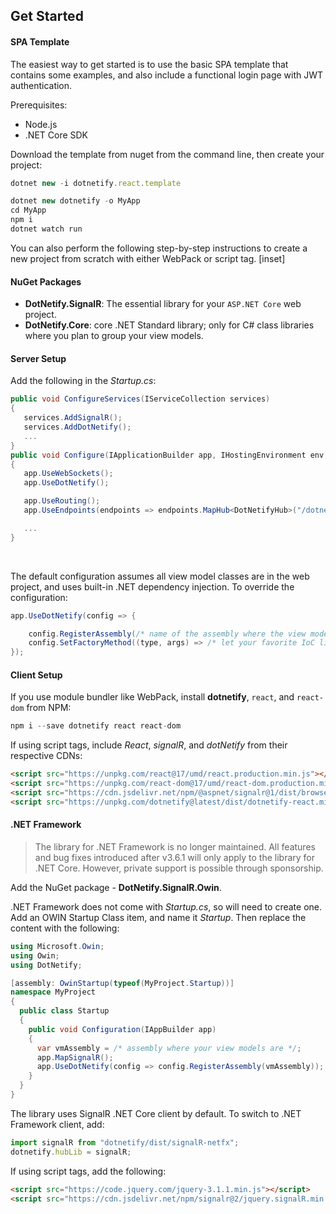 ## Get Started

#### SPA Template

The easiest way to get started is to use the basic SPA template that contains some examples, and also include a functional login page with JWT authentication.

Prerequisites:

- Node.js
- .NET Core SDK

Download the template from nuget from the command line, then create your project:

```js
dotnet new -i dotnetify.react.template

dotnet new dotnetify -o MyApp
cd MyApp
npm i
dotnet watch run
```

You can also perform the following step-by-step instructions to create a new project from scratch with either WebPack or script tag.
[inset]

#### NuGet Packages

- **DotNetify.SignalR**: The essential library for your `ASP.NET Core` web project.
- **DotNetify.Core**: core .NET Standard library; only for C# class libraries where you plan to group your view models.

#### Server Setup

Add the following in the _Startup.cs_:

```csharp
public void ConfigureServices(IServiceCollection services)
{
   services.AddSignalR();
   services.AddDotNetify();
   ...
}
public void Configure(IApplicationBuilder app, IHostingEnvironment env, ILoggerFactory loggerFactory)
{
   app.UseWebSockets();
   app.UseDotNetify();

   app.UseRouting();
   app.UseEndpoints(endpoints => endpoints.MapHub<DotNetifyHub>("/dotnetify"));

   ...
}
```

<br/>

The default configuration assumes all view model classes are in the web project, and uses built-in .NET dependency injection. To override the configuration:

```csharp
app.UseDotNetify(config => {

    config.RegisterAssembly(/* name of the assembly where the view model classes are located */);
    config.SetFactoryMethod((type, args) => /* let your favorite IoC library creates the view model instance */);
});
```

#### Client Setup

If you use module bundler like WebPack, install **dotnetify**, `react`, and `react-dom` from NPM:

```jsx
npm i --save dotnetify react react-dom
```

If using script tags, include _React_, _signalR_, and _dotNetify_ from their respective CDNs:

```html
<script src="https://unpkg.com/react@17/umd/react.production.min.js"></script>
<script src="https://unpkg.com/react-dom@17/umd/react-dom.production.min.js"></script>
<script src="https://cdn.jsdelivr.net/npm/@aspnet/signalr@1/dist/browser/signalr.min.js"></script>
<script src="https://unpkg.com/dotnetify@latest/dist/dotnetify-react.min.js"></script>
```

#### .NET Framework

> The library for .NET Framework is no longer maintained. All features and bug fixes introduced after v3.6.1 will only apply to the library for .NET Core. However, private support is possible through sponsorship.

Add the NuGet package - **DotNetify.SignalR.Owin**.

.NET Framework does not come with _Startup.cs_, so will need to create one. Add an OWIN Startup Class item, and name it _Startup_. Then replace the content with the following:

```csharp
using Microsoft.Owin;
using Owin;
using DotNetify;

[assembly: OwinStartup(typeof(MyProject.Startup))]
namespace MyProject
{
  public class Startup
  {
    public void Configuration(IAppBuilder app)
    {
      var vmAssembly = /* assembly where your view models are */;
      app.MapSignalR();
      app.UseDotNetify(config => config.RegisterAssembly(vmAssembly));
    }
  }
}
```

The library uses SignalR .NET Core client by default. To switch to .NET Framework client, add:

```jsx
import signalR from "dotnetify/dist/signalR-netfx";
dotnetify.hubLib = signalR;
```

If using script tags, add the following:

```html
<script src="https://code.jquery.com/jquery-3.1.1.min.js"></script>
<script src="https://cdn.jsdelivr.net/npm/signalr@2/jquery.signalR.min.js"></script>
```
